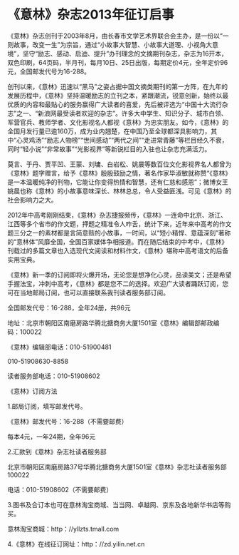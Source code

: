# 《意林》杂志2013年征订启事

《意林》杂志创刊于2003年8月，由长春市文学艺术界联合会主办，是一份以“一则故事，改变一生”为宗旨，通过“小故事大智慧、小故事大道理、小视角大意境”，坚守“励志、感动、启迪、提升”办刊理念的文摘期刊杂志，杂志为16开本，双色印刷，64页码，半月刊，每月10日、25日出版，每期定价4元，全年定价96元，全国邮发代号为16-288。

创刊以来，《意林》迅速以“黑马”之姿占据中国文摘类期刊的第一方阵，在九年的发展历程中，《意林》坚持温暖励志的立刊之本，紧跟潮流，锐意创新，始终以最优质的内容和最贴心的服务赢得广大读者的喜爱，先后被评选为“中国十大流行杂志”之一、“新浪网最受读者欢迎的杂志”。许多大中学生、知识分子、城市白领、军营官兵、教师学者、文化影视名人都视《意林》为忠实朋友。如今，《意林》的全国月发行量已逾160万，成为业内翘楚，在中国乃至全球都深具影响力，其中“心灵鸡汤”“励志人物榜”“世间感动”“两代之间”“走进常青藤”等栏目经久不衰，同时“轻小说”“非常故事”“光影视界”等新锐栏目的入驻也让杂志充满活力。

莫言、于丹、贾平凹、王蒙、刘墉、白岩松、姚晨等数百位文化影视界名人都曾为《意林》题字赠言，给予《意林》殷殷鼓励之情，著名作家毕淑敏就称赞“《意林》是一本温暖纯净的刊物，它能让你变得热情和智慧，还有仁慈和感恩”；微博女王姚晨也称《意林》的小故事意味深长、林林总总，令人受益匪浅。可见《意林》的社会影响力之大。

2012年中高考刚刚结束，《意林》杂志捷报频传，《意林》一连命中北京、浙江、江西等多个省市的作文题，押题之精准令人咋舌，统计下来，近年来中高考的作文题三分之一的素材都是言简意赅的小故事，一时间，以“短小精悍、意蕴深刻”著称的“意林体”风靡全国，全国百家媒体争相报道。而在随后结束的中考中，《意林》刊载过的多篇文章也入选现代文阅读和材料作文，《意林》堪称中高考语文的后备实用宝典。

《意林》新一季的订阅即将火爆开场，无论您是想净化心灵，品读美文；还是希望手握法宝，冲刺中高考，《意林》都是您不二的选择。欢迎广大读者踊跃订阅，您可在当地邮局订阅，也可以直接联系我刊读者服务部订阅。

全国邮发代号：16-288，全年24册，共96元

地址：北京市朝阳区南磨房路华腾北搪商务大厦1501室《意林》编辑部邮政编码：100022

《意林》编辑部电话：010-51900481

010-51908630-8858

读者服务部电话：010-51908602

《意林》订阅方法

1.邮局订阅，填写邮发代号。

《意林》邮发代号：16-288（不需要邮费）

每本4元，一年24期，全年96元

2.汇款到《意林》杂志社读者服务部

北京市朝阳区南磨房路37号华腾北搪商务大厦1501室《意林》杂志社读者服务部100022

电话：010-51908602（不需要邮费）

3.图书及合订本也可在意林淘宝商城、当当网、卓越网、京东及各地新华书店等购买。

意林淘宝商城：http：//yllzts.tmall.com

4.《意林》在线征订网址：http：//zd.yilin.net.cn